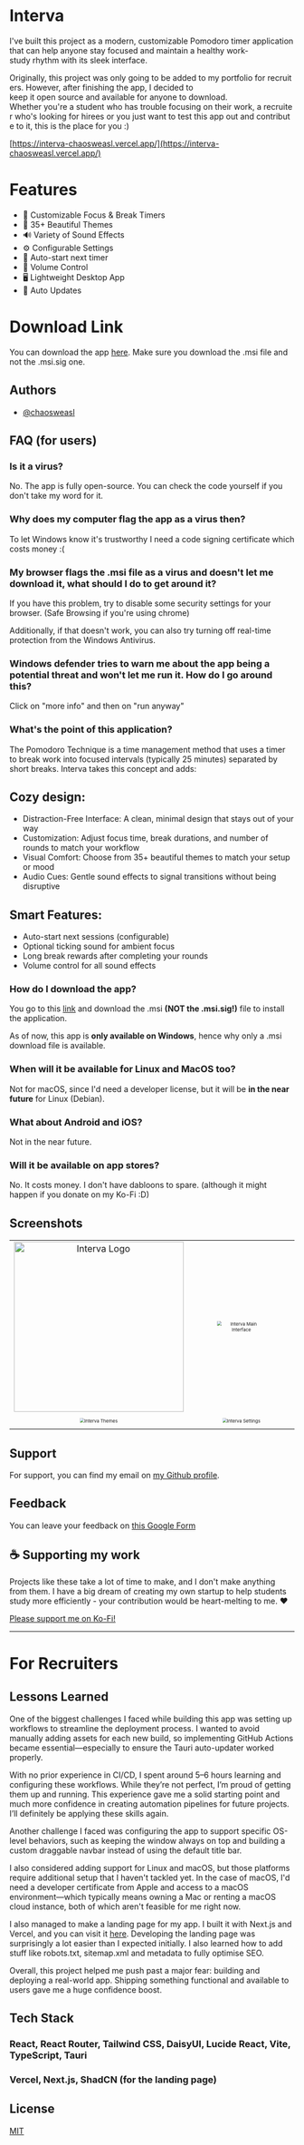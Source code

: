 # Interva

I've built this project as a modern, customizable Pomodoro timer application that can help anyone stay focused and maintain a healthy work-study rhythm with its sleek interface.

Originally, this project was only going to be added to my portfolio for recruiters. However, after finishing the app, I decided to keep it open source and available for anyone to download.
Whether you're a student who has trouble focusing on their work, a recruiter who's looking for hirees or you just want to test this app out and contribute to it, this is the place for you :)

[https://interva-chaosweasl.vercel.app/](https://interva-chaosweasl.vercel.app/)

# Features

- 🎯 Customizable Focus & Break Timers
- 🎨 35+ Beautiful Themes
- 🔊 Variety of Sound Effects
- ⚙️ Configurable Settings
- 🔄 Auto-start next timer
- 🎵 Volume Control
- 🖥️ Lightweight Desktop App
- 🔄 Auto Updates

# Download Link

You can download the app [here](https://github.com/chaosweasl/interva/releases/latest). Make sure you download the .msi file and not the .msi.sig one.

## Authors

- [@chaosweasl](https://github.com/chaosweasl)

## FAQ (for users)

### Is it a virus?

No. The app is fully open-source. You can check the code yourself if you don't take my word for it. 

### Why does my computer flag the app as a virus then? 

To let Windows know it's trustworthy I need a code signing certificate which costs money :( 

### My browser flags the .msi file as a virus and doesn't let me download it, what should I do to get around it? 

If you have this problem, try to disable some security settings for your browser. (Safe Browsing if you're using chrome) 

Additionally, if that doesn't work, you can also try turning off real-time protection from the Windows Antivirus.

### Windows defender tries to warn me about the app being a potential threat and won't let me run it. How do I go around this?

Click on "more info" and then on "run anyway"

### What's the point of this application?

The Pomodoro Technique is a time management method that uses a timer to break work into focused intervals (typically 25 minutes) separated by short breaks. Interva takes this concept and adds:

## Cozy design:

- Distraction-Free Interface: A clean, minimal design that stays out of your way
- Customization: Adjust focus time, break durations, and number of rounds to match your workflow
- Visual Comfort: Choose from 35+ beautiful themes to match your setup or mood
- Audio Cues: Gentle sound effects to signal transitions without being disruptive

## Smart Features:

- Auto-start next sessions (configurable)
- Optional ticking sound for ambient focus
- Long break rewards after completing your rounds
- Volume control for all sound effects

### How do I download the app?

You go to this [link](https://github.com/chaosweasl/interva/releases/latest) and download the .msi **(NOT the .msi.sig!)** file to install the application.

As of now, this app is **only available on Windows**, hence why only a .msi download file is available.

### When will it be available for Linux and MacOS too?

Not for macOS, since I'd need a developer license, but it will be **in the near future** for Linux (Debian).

### What about Android and iOS?

Not in the near future.

### Will it be available on app stores?

No. It costs money. I don't have dabloons to spare. (although it might happen if you donate on my Ko-Fi :D)

## Screenshots

<table>
<tr>
<td align="center">
    <img src="public/assets/intervalogo.svg" alt="Interva Logo" width="300"/>
</td>
<td align="center">
    <img src="public/assets/interva.png" alt="Interva Main Interface" style="transform: scale(0.5);" />
</td>
</tr>
<tr>
<td align="center">
    <img src="public/assets/intervathemes.png" alt="Interva Themes" style="transform: scale(0.5);" />
</td>
<td align="center">
    <img src="public/assets/intervasettings.png" alt="Interva Settings" style="transform: scale(0.5);" />
</td>
</tr>
</table>

## Support

For support, you can find my email on [my Github profile](https://github.com/chaosweasl).

## Feedback

You can leave your feedback on [this Google Form](https://docs.google.com/forms/d/e/1FAIpQLSdaQUubBlTNOk8SC8pRLVXGEYHR99KCq-QJsast49FR15m26g/viewform)

## ☕ Supporting my work

Projects like these take a lot of time to make, and I don't make anything from them. 
I have a big dream of creating my own startup to help students study more efficiently - your contribution would be heart-melting to me. ❤️

[Please support me on Ko-Fi!](https://ko-fi.com/chaosweasl)

---

# For Recruiters

## Lessons Learned

One of the biggest challenges I faced while building this app was setting up workflows to streamline the deployment process. I wanted to avoid manually adding assets for each new build, so implementing GitHub Actions became essential—especially to ensure the Tauri auto-updater worked properly.

With no prior experience in CI/CD, I spent around 5–6 hours learning and configuring these workflows. While they’re not perfect, I’m proud of getting them up and running. This experience gave me a solid starting point and much more confidence in creating automation pipelines for future projects. I’ll definitely be applying these skills again.

Another challenge I faced was configuring the app to support specific OS-level behaviors, such as keeping the window always on top and building a custom draggable navbar instead of using the default title bar.

I also considered adding support for Linux and macOS, but those platforms require additional setup that I haven't tackled yet. In the case of macOS, I'd need a developer certificate from Apple and access to a macOS environment—which typically means owning a Mac or renting a macOS cloud instance, both of which aren't feasible for me right now.

I also managed to make a landing page for my app. I built it with Next.js and Vercel, and you can visit it [here](https://interva-chaosweasl.vercel.app/). Developing the landing page was surprisingly a lot easier than I expected initially. I also learned how to add stuff like robots.txt, sitemap.xml and metadata to fully optimise SEO.

Overall, this project helped me push past a major fear: building and deploying a real-world app. Shipping something functional and available to users gave me a huge confidence boost.

## Tech Stack

### React, React Router, Tailwind CSS, DaisyUI, Lucide React, Vite, TypeScript, Tauri
### Vercel, Next.js, ShadCN (for the landing page)

## License

[MIT](https://choosealicense.com/licenses/mit/)

